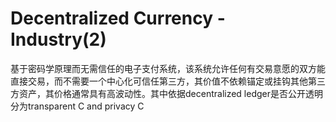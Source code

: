 # Decentralized Currency - Industry(2)

基于密码学原理而无需信任的电子支付系统，该系统允许任何有交易意愿的双方能直接交易，而不需要一个中心化可信任第三方，其价值不依赖锚定或挂钩其他第三方资产，其价格通常具有高波动性。其中依据decentralized ledger是否公开透明分为transparent C and privacy C
